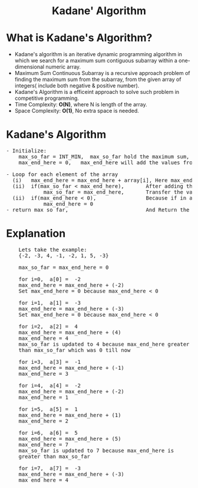 # <p align='center'> Kadane' Algorithm </p>

# What is Kadane's Algorithm?

- Kadane's algorithm is an iterative dynamic programming algorithm in which we search for a maximum sum contiguous subarray within a one-dimensional numeric array.
- Maximum Sum Continuous Subarray is a recursive approach problem of finding the maximum sum from the subarray, from the given array of integers( include both negative & positive number).
- Kadane's Algorithm is a efficeint approach to solve such problem in competitive programming.
- Time Complexity: <strong>O(N)</strong>, where N is length of the array.
- Space Complexity: <strong>O(1)</strong>, No extra space is needed.

# Kadane's Algorithm
<pre>
- Initialize:
    max_so_far = INT_MIN,  max_so_far hold the maximum sum, it is intialisez with minimum negative value by INIT_MIN.
    max_end_here = 0,   max_end_here will add the values from the array.

- Loop for each element of the array
  (i)   max_end_here = max_end_here + array[i], Here max_end_here keep add the array[i] value.
  (ii)  if(max_so_far < max_end_here),       After adding the value max_end_here need to update the max_so_far, which means till ith index the maximum sum obtained is stored in max_end_here and if max_so_far is less than max_end_here then we got our new maximum.
            max_so_far = max_end_here,       Transfer the value to max_so_far, Why?
  (ii)  if(max_end_here < 0),                Because if in any case max_end_here < 0 then max_end_here = 0, we do not need negative sum.
            max_end_here = 0
- return max_so_far,                         And Return the maximum sum obtained. 
</pre>

# Explanation
<pre>
    Lets take the example:
    {-2, -3, 4, -1, -2, 1, 5, -3}

    max_so_far = max_end_here = 0

    for i=0,  a[0] =  -2
    max_end_here = max_end_here + (-2)
    Set max_end_here = 0 because max_end_here < 0

    for i=1,  a[1] =  -3
    max_end_here = max_end_here + (-3)
    Set max_end_here = 0 because max_end_here < 0

    for i=2,  a[2] =  4
    max_end_here = max_end_here + (4)
    max_end_here = 4
    max_so_far is updated to 4 because max_end_here greater 
    than max_so_far which was 0 till now

    for i=3,  a[3] =  -1
    max_end_here = max_end_here + (-1)
    max_end_here = 3

    for i=4,  a[4] =  -2
    max_end_here = max_end_here + (-2)
    max_end_here = 1

    for i=5,  a[5] =  1
    max_end_here = max_end_here + (1)
    max_end_here = 2

    for i=6,  a[6] =  5
    max_end_here = max_end_here + (5)
    max_end_here = 7
    max_so_far is updated to 7 because max_end_here is 
    greater than max_so_far

    for i=7,  a[7] =  -3
    max_end_here = max_end_here + (-3)
    max_end_here = 4
</pre>
